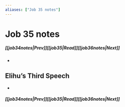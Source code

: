```yaml
---
aliases: ["Job 35 notes"]
---
```

# Job 35 notes
##### <span class=arrow-left></span>[[job34notes|Prev]]<span class=navigation-separator></span>[[job35|Read]]<span class=navigation-separator></span>[[job36notes|Next]]<span class=arrow-right></span>
- 
## Elihu’s Third Speech
- 
##### <span class=arrow-left></span>[[job34notes|Prev]]<span class=navigation-separator></span>[[job35|Read]]<span class=navigation-separator></span>[[job36notes|Next]]<span class=arrow-right></span>